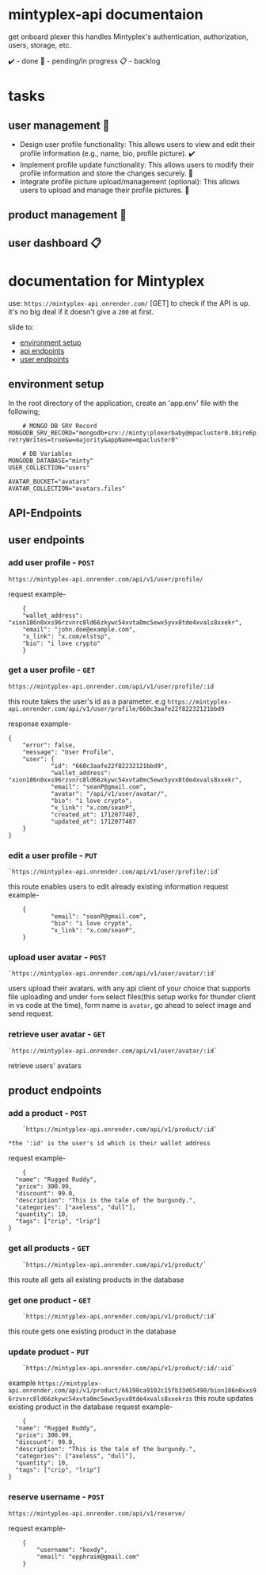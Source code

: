 # mintyplex-api documentaion

get onboard plexer
this handles Mintyplex's authentication, authorization, users, storage, etc.

✔️ - done
🚧 - pending/in progress
📋 - backlog

# tasks

## user management 🚧

- Design user profile functionality: This allows users to view and edit their profile information (e.g., name, bio, profile picture). ✔️
- Implement profile update functionality: This allows users to modify their profile information and store the changes securely. 🚧
- Integrate profile picture upload/management (optional): This allows users to upload and manage their profile pictures. 🚧

## product management 🚧

## user dashboard 📋

# documentation for Mintyplex

use: `https://mintyplex-api.onrender.com/` [GET] to check if the API is up. it's no big deal if it doesn't give a `200` at first.

slide to:

- [environment setup](#environment-setup)
- [api endpoints](#api-endpoints)
- [user endpoints](#user-endpoints)

## environment setup

In the root directory of the application, create an 'app.env' file with the following;

```
    # MONGO DB SRV Record
MONGODB_SRV_RECORD="mongodb+srv://minty:plexerbaby@mpacluster0.b8ire6p.mongodb.net/?retryWrites=true&w=majority&appName=mpacluster0"

    # DB Variables
MONGODB_DATABASE="minty"
USER_COLLECTION="users"

AVATAR_BUCKET="avatars"
AVATAR_COLLECTION="avatars.files"
```

## API-Endpoints

## user endpoints

### add user profile - `POST`

    https://mintyplex-api.onrender.com/api/v1/user/profile/

request example-

```
    {
    "wallet_address": "xion186n0xxs96rzvnrc8ld66zkywc54xvta0mc5ewx5yvx8tde4xvals8xxekr",
    "email": "john.doe@example.com",
    "x_link": "x.com/elstsp",
    "bio": "i love crypto"
    }
```

### get a user profile - `GET`

    https://mintyplex-api.onrender.com/api/v1/user/profile/:id

this route takes the user's id as a parameter. e.g `https://mintyplex-api.onrender.com/api/v1/user/profile/660c3aafe22f82232121bbd9`

response example-

    {
        "error": false,
        "message": "User Profile",
        "user": {
                "id": "660c3aafe22f82232121bbd9",
                "wallet_address": "xion186n0xxs96rzvnrc8ld66zkywc54xvta0mc5ewx5yvx8tde4xvals8xxekr",
                "email": "seanP@gmail.com",
                "avatar": "/api/v1/user/avatar/",
                "bio": "i love crypto",
                "x_link": "x.com/seanP",
                "created_at": 1712077487,
                "updated_at": 1712077487
        }
    }

### edit a user profile - `PUT`

    `https://mintyplex-api.onrender.com/api/v1/user/profile/:id`

this route enables users to edit already existing information
request example-
```
    {
            "email": "seanP@gmail.com",
            "bio": "i love crypto",
            "x_link": "x.com/seanP",
    }
```

### upload user avatar - `POST`

    `https://mintyplex-api.onrender.com/api/v1/user/avatar/:id`

users upload their avatars. with any api client of your choice that supports file uploading and under `form` select files(this setup works for thunder client in vs code at the time), form name is `avatar`, go ahead to select image and send request.

### retrieve user avatar - `GET`
    `https://mintyplex-api.onrender.com/api/v1/user/avatar/:id`
retrieve users' avatars

## product endpoints

### add a product - `POST`

        `https://mintyplex-api.onrender.com/api/v1/product/:id`

`*the ':id' is the user's id which is their wallet address`

request example-

```
    {
  "name": "Rugged Ruddy",
  "price": 300.99,
  "discount": 99.0,
  "description": "This is the tale of the burgundy.",
  "categories": ["axeless", "dull"],
  "quantity": 10,
  "tags": ["crip", "lrip"]
}
```
### get all products - `GET`
        `https://mintyplex-api.onrender.com/api/v1/product/`
this route all gets all existing products in the database

### get one product - `GET`
        `https://mintyplex-api.onrender.com/api/v1/product/:id`
this route gets one existing product in the database


### update product - `PUT`
        `https://mintyplex-api.onrender.com/api/v1/product/:id/:uid`
example `https://mintyplex-api.onrender.com/api/v1/product/66198ca9102c15fb33d65490/bion186n0xxs96rzvnrc8ld66zkywc54xvta0mc5ewx5yvx8tde4xvals8xxekrzs`
this route updates existing product in the database
request example-

```
    {
  "name": "Rugged Ruddy",
  "price": 300.99,
  "discount": 99.0,
  "description": "This is the tale of the burgundy.",
  "categories": ["axeless", "dull"],
  "quantity": 10,
  "tags": ["crip", "lrip"]
}
```

### reserve username - `POST`
    https://mintyplex-api.onrender.com/api/v1/reserve/

request example-

```
    {
        "username": "koxdy",
        "email": "epphraim@gmail.com"
    }
```